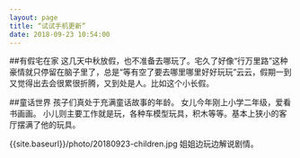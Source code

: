 ```yaml
---
layout: page
title: “试试手机更新”
date: 2018-09-23 10:54:00
---
```


##有假宅在家
这几天中秋放假，也不准备去哪玩了。宅久了好像“行万里路”这种豪情就只停留在脑子里了，总是“等有空了要去哪里哪里好好玩玩”云云，假期一到又觉得出去会很累很折腾，又到处是人。比如这个小长假。

##童话世界
孩子们真处于充满童话故事的年龄。
女儿今年刚上小学二年级，爱看书画画。
小儿则主要工作就是玩，各种车模型玩具，积木等等。基本上狭小的客厅摆满了他的玩具。

{{site.baseurl}}/photo/20180923-children.jpg
姐姐边玩边解说剧情。